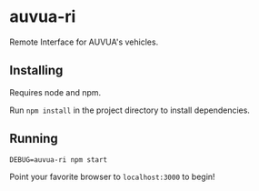# auvua-ri
Remote Interface for AUVUA's vehicles.

## Installing
Requires node and npm.

Run `npm install` in the project directory to install dependencies. 

## Running
```
DEBUG=auvua-ri npm start
```

Point your favorite browser to `localhost:3000` to begin!
